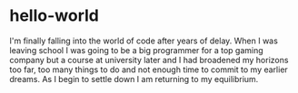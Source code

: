 # hello-world

I'm finally falling into the world of code after years of delay. When I was leaving school I was going
to be a big programmer for a top gaming company but a course at university later and I had broadened my
horizons too far, too many things to do and not enough time to commit to my earlier dreams. As I begin
to settle down I am returning to my equilibrium. 
